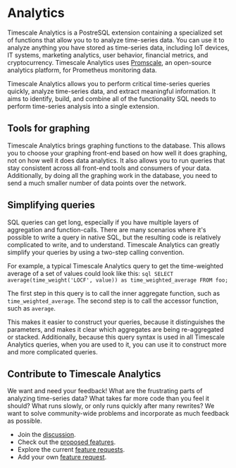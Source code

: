 # Analytics
Timescale Analytics is a PostreSQL extension containing a specialized set of
functions that allow you to to analyze time-series data. You can use it to
analyze anything you have stored as time-series data, including IoT devices, IT
systems, marketing analytics, user behavior, financial metrics, and
cryptocurrency. Timescale Analytics uses [Promscale][doc-promscale], an
open-source analytics platform, for Prometheus monitoring data.

Timescale Analytics allows you to perform critical time-series queries quickly,
analyze time-series data, and extract meaningful information. It aims to
identify, build, and combine all of the functionality SQL needs to perform
time-series analysis into a single extension.

## Tools for graphing
Timescale Analytics brings graphing functions to the database. This allows you
to choose your graphing front-end based on how well it does graphing, not on how
well it does data analytics. It also allows you to run queries that stay
consistent across all front-end tools and consumers of your data. Additionally,
by doing all the graphing work in the database, you need to send a much smaller
number of data points over the network.

## Simplifying queries
SQL queries can get long, especially if you have multiple layers of aggregation
and function-calls. There are many scenarios where it's possible to write a
query in native SQL, but the resulting code is relatively complicated to write,
and to understand. Timescale Analytics can greatly simplify your queries by
using a two-step calling convention.

For example, a typical Timescale Analytics query to get the time-weighted
average of a set of values could look like this: ```sql SELECT
average(time_weight('LOCF', value)) as time_weighted_average FROM foo; ```

The first step in this query is to call the inner aggregate function, such as
`time_weighted_average`. The second step is to call the accessor function, such
as `average`.

This makes it easier to construct your queries, because it distinguishes the
parameters, and makes it clear which aggregates are being re-aggregated or
stacked. Additionally, because this query syntax is used in all Timescale
Analytics queries, when you are used to it, you can use it to construct more and
more complicated queries.

## Contribute to Timescale Analytics
We want and need your feedback! What are the frustrating parts of analyzing
time-series data? What takes far more code than you feel it should? What runs
slowly, or only runs quickly after many rewrites? We want to solve
community-wide problems and incorporate as much feedback as possible.

*   Join the [discussion][gh-discussions].
*   Check out the [proposed features][gh-proposed].
*   Explore the current [feature requests][gh-requests].
*   Add your own [feature request][gh-newissue].

[doc-promscale]: /tutorials/promscale
[gh-discussions]: https://github.com/timescale/timescale-analytics/discussions
[gh-proposed]: https://github.com/timescale/timescale-analytics/labels/proposed-feature
[gh-requests]: https://github.com/timescale/timescale-analytics/labels/feature-request
[gh-newissue]: https://github.com/timescale/timescale-analytics/issues/new?assignees=&labels=feature-request&template=feature-request.md&title=
